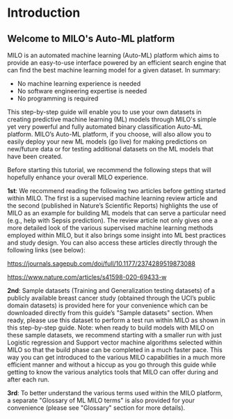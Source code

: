 # Introduction

## Welcome to MILO's Auto-ML platform

MILO is an automated machine learning (Auto-ML) platform which aims to provide an easy-to-use interface powered by an efficient search engine that can find the best machine learning model for a given dataset. In summary:

- No machine learning experience is needed
- No software engineering expertise is needed
- No programming is required

This step-by-step guide will enable you to use your own datasets in creating predictive machine learning (ML) models through MILO's simple yet very powerful and fully automated binary classification Auto-ML platform. MILO’s Auto-ML platform, if you choose, will also allow you to easily deploy your new ML models (go live) for making predictions on new/future data or for testing additional datasets on the ML models that have been created.

Before starting this tutorial, we recommend the following steps that will hopefully enhance your overall MILO experience.

**1st**: We recommend reading the following two articles before getting started within MILO. The first is a supervised machine learning review article and the second (published in Nature’s Scientific Reports) highlights the use of MILO as an example for building ML models that can serve a particular need (e.g., help with Sepsis prediction). The review article not only gives one a more detailed look of the various supervised machine learning methods employed within MILO, but it also brings some insight into ML best practices and study design. You can also access these articles directly through the following links (see below):

<https://journals.sagepub.com/doi/full/10.1177/2374289519873088>

<https://www.nature.com/articles/s41598-020-69433-w>

**2nd**: Sample datasets (Training and Generalization testing datasets) of a publicly available breast cancer study (obtained through the UCI’s public domain datasets) is provided here for your convenience which can be downloaded directly from this guide’s "Sample datasets" section. When ready, please use this dataset to perform a test run within MILO as shown in this step-by-step guide. Note: when ready to build models with MILO on these sample datasets, we recommend starting with a smaller run with just Logistic regression and Support vector machine algorithms selected within MILO so that the build phase can be completed in a much faster pace. This way you can get introduced to the various MILO capabilities in a much more efficient manner and without a hiccup as you go through this guide while getting to know the various analytics tools that MILO can offer during and after each run.

**3rd**: To better understand the various terms used within the MILO platform, a separate "Glossary of ML MILO terms" is also provided for your convenience (please see "Glossary" section for more details).
